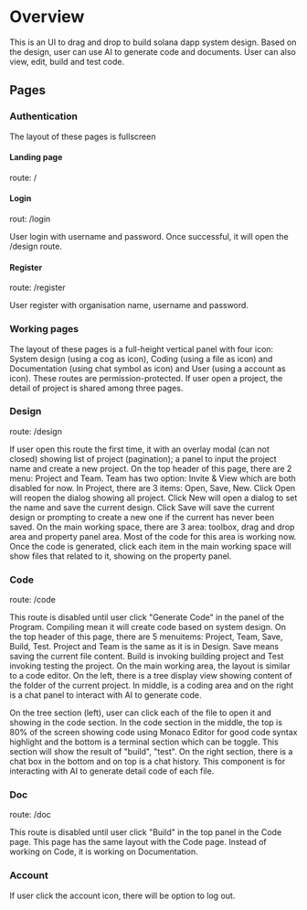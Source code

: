 # Overview

This is an UI to drag and drop to build solana dapp system design. Based on the design, user can use AI to generate code and documents. User can also view, edit, build and test code.

## Pages

### Authentication

The layout of these pages is fullscreen

#### Landing page

route: /

#### Login

rout: /login

User login with username and password. Once successful, it will open the /design route.

#### Register

route: /register

User register with organisation name, username and password.

### Working pages

The layout of these pages is a full-height vertical panel with four icon: System design (using a cog as icon), Coding (using a file as icon) and Documentation (using chat symbol as icon) and User (using a account as icon). These routes are permission-protected. If user open a project, the detail of project is shared among three pages.

### Design

route: /design

If user open this route the first time, it with an overlay modal (can not closed) showing list of project (pagination); a panel to input the project name and create a new project.
On the top header of this page, there are 2 menu: Project and Team. Team has two option: Invite & View which are both disabled for now. In Project, there are 3 items: Open, Save, New.
Click Open will reopen the dialog showing all project. Click New will open a dialog to set the name and save the current design. Click Save will save the current design or prompting to create a new one if the current has never been saved.
On the main working space, there are 3 area: toolbox, drag and drop area and property panel area. Most of the code for this area is working now.
Once the code is generated, click each item in the main working space will show files that related to it, showing on the property panel.

### Code

route: /code

This route is disabled until user click "Generate Code" in the panel of the Program. Compiling mean it will create code based on system design.
On the top header of this page, there are 5 menuitems: Project, Team, Save, Build, Test. Project and Team is the same as it is in Design. Save means saving the current file content. Build is invoking building project and Test invoking testing the project.
On the main working area, the layout is similar to a code editor. On the left, there is a tree display view showing content of the folder of the current project. In middle, is a coding area and on the right is a chat panel to interact with AI to generate code.

On the tree section (left), user can click each of the file to open it and showing in the code section.
In the code section in the middle, the top is 80% of the screen showing code using Monaco Editor for good code syntax highlight and the bottom is a terminal section which can be toggle. This section will show the result of "build", "test".
On the right section, there is a chat box in the bottom and on top is a chat history. This component is for interacting with AI to generate detail code of each file.

### Doc

route: /doc

This route is disabled until user click "Build" in the top panel in the Code page.
This page has the same layout with the Code page. Instead of working on Code, it is working on Documentation.

### Account

If user click the account icon, there will be option to log out.
